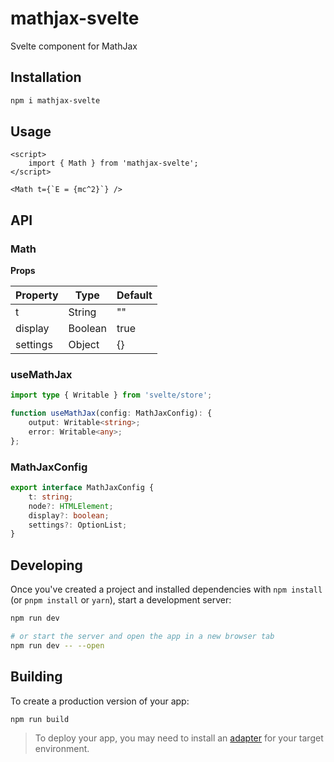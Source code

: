 # mathjax-svelte

Svelte component for MathJax

## Installation

```bash
npm i mathjax-svelte
```

## Usage

```svelte
<script>
	import { Math } from 'mathjax-svelte';
</script>

<Math t={`E = {mc^2}`} />
```

## API

### Math

**Props**

| Property | Type    | Default |
| -------- | ------- | ------- |
| t        | String  | ""      |
| display  | Boolean | true    |
| settings | Object  | {}      |

### useMathJax

```typescript
import type { Writable } from 'svelte/store';

function useMathJax(config: MathJaxConfig): {
	output: Writable<string>;
	error: Writable<any>;
};
```

### MathJaxConfig

```typescript
export interface MathJaxConfig {
	t: string;
	node?: HTMLElement;
	display?: boolean;
	settings?: OptionList;
}
```

## Developing

Once you've created a project and installed dependencies with `npm install` (or `pnpm install` or `yarn`), start a development server:

```bash
npm run dev

# or start the server and open the app in a new browser tab
npm run dev -- --open
```

## Building

To create a production version of your app:

```bash
npm run build
```

> To deploy your app, you may need to install an [adapter](https://kit.svelte.dev/docs/adapters) for your target environment.
